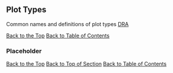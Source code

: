 ## <a name="plotTypes"></a> Plot Types
Common names and definitions of plot types [DRA](http://www.fcps.net/administration/departments/data)

[Back to the Top](#top)  [Back to Table of Contents](#visualizationStandardsTOC)

### <a name=""></a> Placeholder

[Back to the Top](#top) [Back to Top of Section](#plotTypes) [Back to Table of Contents](#visualizationStandardsTOC)



